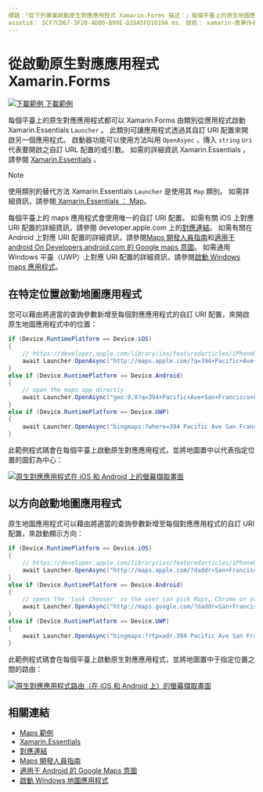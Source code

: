 ```yaml
---
標題：「從下列專案啟動原生對應應用程式 Xamarin.Forms 描述：」每個平臺上的原生地圖應用程式可以 Xamarin.Forms 由啟動器類別從應用程式啟動 Xamarin.Essentials 。」
assetid： 5CF7CD67-3F20-4D80-B99E-D35A5FD1019A ms. 技術： xamarin-表單作者： davidbritch ms. author： dabritch ms. 日期：10/30/2019 否-loc： [ Xamarin.Forms ， Xamarin.Essentials ]
---
```


# <a name="launch-the-native-map-app-from-xamarinforms"></a>從啟動原生對應應用程式Xamarin.Forms

[![下載範例 ](~/media/shared/download.png) 下載範例](https://docs.microsoft.com/samples/xamarin/xamarin-forms-samples/workingwithmaps)

每個平臺上的原生對應應用程式都可以 Xamarin.Forms 由類別從應用程式啟動 Xamarin.Essentials `Launcher` 。 此類別可讓應用程式透過其自訂 URI 配置來開啟另一個應用程式。 啟動器功能可以使用方法叫用 `OpenAsync` ，傳入 `string` `Uri` 代表要開啟之自訂 URL 配置的或引數。 如需的詳細資訊 Xamarin.Essentials ，請參閱 [Xamarin.Essentials](~/essentials/index.md?context=xamarin/xamarin-forms) 。

> [!NOTE]
> 使用類別的替代方法 Xamarin.Essentials `Launcher` 是使用其 `Map` 類別。 如需詳細資訊，請參閱[ Xamarin.Essentials ： Map](~/essentials/maps.md?context=xamarin/xamarin-forms)。

每個平臺上的 maps 應用程式會使用唯一的自訂 URI 配置。 如需有關 iOS 上對應 URI 配置的詳細資訊，請參閱 developer.apple.com 上的[對應連結](https://developer.apple.com/library/archive/featuredarticles/iPhoneURLScheme_Reference/MapLinks/MapLinks.html)。 如需有關在 Android 上對應 URI 配置的詳細資訊，請參閱[Maps 開發人員指南](https://developer.android.com/guide/components/intents-common.html#Maps)和[適用于 android On Developers.android.com 的 Google maps 意圖](https://developers.google.com/maps/documentation/urls/android-intents)。 如需通用 Windows 平臺（UWP）上對應 URI 配置的詳細資訊，請參閱[啟動 Windows maps 應用程式](/windows/uwp/launch-resume/launch-maps-app)。

## <a name="launch-the-map-app-at-a-specific-location"></a>在特定位置啟動地圖應用程式

您可以藉由將適當的查詢參數新增至每個對應應用程式的自訂 URI 配置，來開啟原生地圖應用程式中的位置：

```csharp
if (Device.RuntimePlatform == Device.iOS)
{
    // https://developer.apple.com/library/ios/featuredarticles/iPhoneURLScheme_Reference/MapLinks/MapLinks.html
    await Launcher.OpenAsync("http://maps.apple.com/?q=394+Pacific+Ave+San+Francisco+CA");
}
else if (Device.RuntimePlatform == Device.Android)
{
    // open the maps app directly
    await Launcher.OpenAsync("geo:0,0?q=394+Pacific+Ave+San+Francisco+CA");
}
else if (Device.RuntimePlatform == Device.UWP)
{
    await Launcher.OpenAsync("bingmaps:?where=394 Pacific Ave San Francisco CA");
}
```

此範例程式碼會在每個平臺上啟動原生對應應用程式，並將地圖置中以代表指定位置的圖釘為中心：

[![原生對應應用程式在 iOS 和 Android 上的螢幕擷取畫面](native-map-app-images/location.png "原生對應應用程式")](native-map-app-images/location-large.png#lightbox "原生對應應用程式")

## <a name="launch-the-map-app-with-directions"></a>以方向啟動地圖應用程式

原生地圖應用程式可以藉由將適當的查詢參數新增至每個對應應用程式的自訂 URI 配置，來啟動顯示方向：

```csharp
if (Device.RuntimePlatform == Device.iOS)
{
    // https://developer.apple.com/library/ios/featuredarticles/iPhoneURLScheme_Reference/MapLinks/MapLinks.html
    await Launcher.OpenAsync("http://maps.apple.com/?daddr=San+Francisco,+CA&saddr=cupertino");
}
else if (Device.RuntimePlatform == Device.Android)
{
    // opens the 'task chooser' so the user can pick Maps, Chrome or other mapping app
    await Launcher.OpenAsync("http://maps.google.com/?daddr=San+Francisco,+CA&saddr=Mountain+View");
}
else if (Device.RuntimePlatform == Device.UWP)
{
    await Launcher.OpenAsync("bingmaps:?rtp=adr.394 Pacific Ave San Francisco CA~adr.One Microsoft Way Redmond WA 98052");
}
```

此範例程式碼會在每個平臺上啟動原生對應應用程式，並將地圖置中于指定位置之間的路由：

[![原生對應應用程式路由（在 iOS 和 Android 上）的螢幕擷取畫面](native-map-app-images/directions.png "原生對應應用程式指示")](native-map-app-images/directions-large.png#lightbox "原生對應應用程式指示")

## <a name="related-links"></a>相關連結

- [Maps 範例](https://docs.microsoft.com/samples/xamarin/xamarin-forms-samples/workingwithmaps)
- [Xamarin.Essentials](~/essentials/index.md?context=xamarin/xamarin-forms)
- [對應連結](https://developer.apple.com/library/archive/featuredarticles/iPhoneURLScheme_Reference/MapLinks/MapLinks.html)
- [Maps 開發人員指南](https://developer.android.com/guide/components/intents-common.html#Maps)
- [適用于 Android 的 Google Maps 意圖](https://developers.google.com/maps/documentation/)
- [啟動 Windows 地圖應用程式](/windows/uwp/launch-resume/launch-maps-app)
